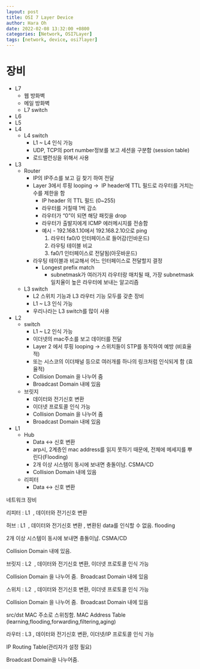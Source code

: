 ```yaml
---
layout: post
title: OSI 7 Layer Device
author: Hara Oh
date: 2022-02-08 13:32:00 +0800
categories: [Network, OSI7Layer]
tags: [network, device, osi7layer]
---
```

# 장비

- L7
    - 웹 방화벽
    - 메일 방화벽
    - L7 switch
- L6
- L5
- L4
    - L4 switch
        - L1 ~ L4 인식 가능
        - UDP, TCP의 port number정보를 보고 세션을 구분함 (session table)
        - 로드밸런싱을 위해서 사용
- L3
    - Router
        - IP의 IP주소를 보고 길 찾기 하여 전달
        - Layer 3에서 루핑 looping ->  IP header에 TTL 필드로 라우터를 거치는 수를 제한을 함
            - IP header 의 TTL 필드 (0~255)
            - 라우터를 거칠때 1씩 감소
            - 라우터가 “0”이 되면 해당 패킷을 drop
            - 라우터가 출발지에게 ICMP 에러메시지를 전송함
            - 예시 - 192.168.1.10에서 192.168.2.10으로 ping
                1. 라우터 fa0/0 인터페이스로 들어감(인바운드) 
                2. 라우팅 테이블 비교
                3. fa0/1 인터페이스로 전달됨(아웃바운드)
        - 라우팅 테이블과 비교해서 어느 인터페이스로 전달할지 결정
            - Longest prefix match
                - subnetmask가 여러가지 라우터랑 매치될 때, 가장 subnetmask 일치율이 높은 라우터에 보내는 알고리즘
    - L3 switch
        - L2 스위치 기능과 L3 라우터 기능 모두를 갖춘 장비
        - L1 ~ L3  인식 가능
        - 우리나라는 L3 switch를 많이 사용
- L2
    - switch
        - L1 ~ L2 인식 가능
        - 이더넷의 mac주소를 보고 데이터를 전달
        - Layer 2 에서 루핑 looping -> 스위치들이 STP를 동작하여 예방 (비효율적)
        - 또는 시스코의 이더채널 등으로 여러개를 하나의 링크처럼 인식되게 함 (효율적)
        - Collision Domain 을 나누어 줌
        - Broadcast Domain 내에 있음
    - 브릿지
        - 데이터와 전기신호 변환
        - 이더넷 프로토콜 인식 가능
        - Collision Domain 을 나누어 줌
        - Broadcast Domain 내에 있음
- L1
    - Hub
        - Data <-> 신호 변환
        - arp시, 2계층인 mac address를 읽지 못하기 때문에, 전체에 메세지를 뿌린다(Flooding)
        - 2개 이상 시스템이 동시에 보내면 충돌이남. CSMA/CD
        - Collision Domain 내에 있음
    - 리피터
        - Data <-> 신호 변환

네트워크 장비

리피터 : L1  , 데이터와 전기신호 변환

허브 : L1  , 데이터와 전기신호 변환 , 변환된 data를 인식할 수 없음. flooding

2개 이상 시스템이 동시에 보내면 충돌이남. CSMA/CD

Collision Domain 내에 있음.

브릿지 : L2  , 데이터와 전기신호 변환, 이더넷 프로토콜 인식 가능

Collision Domain 을 나누어 줌.  Broadcast Domain 내에 있음

스위치 : L2  , 데이터와 전기신호 변환, 이더넷 프로토콜 인식 가능

Collision Domain 을 나누어 줌.  Broadcast Domain 내에 있음

src/dst MAC 주소로 스위칭함. MAC Address Table (learning,flooding,forwarding,filtering,aging)

라우터 : L3 , 데이터와 전기신호 변환, 이더넷/IP 프로토콜 인식 가능

IP Routing Table(관리자가 설정 필요)

Broadcast Domain을 나누어줌.